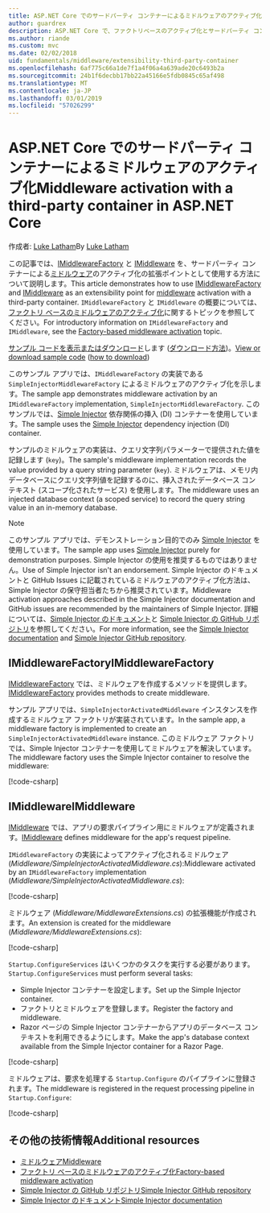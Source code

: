 ```yaml
---
title: ASP.NET Core でのサードパーティ コンテナーによるミドルウェアのアクティブ化
author: guardrex
description: ASP.NET Core で、ファクトリベースのアクティブ化とサードパーティ コンテナーによる厳密に型指定されたミドルウェアを使用する方法を説明します。
ms.author: riande
ms.custom: mvc
ms.date: 02/02/2018
uid: fundamentals/middleware/extensibility-third-party-container
ms.openlocfilehash: 6af775c66a1de7f1a4f06a4a639ade20c6493b2a
ms.sourcegitcommit: 24b1f6decbb17bb22a45166e5fdb0845c65af498
ms.translationtype: MT
ms.contentlocale: ja-JP
ms.lasthandoff: 03/01/2019
ms.locfileid: "57026299"
---
```

# <a name="middleware-activation-with-a-third-party-container-in-aspnet-core"></a><span data-ttu-id="eb450-103">ASP.NET Core でのサードパーティ コンテナーによるミドルウェアのアクティブ化</span><span class="sxs-lookup"><span data-stu-id="eb450-103">Middleware activation with a third-party container in ASP.NET Core</span></span>

<span data-ttu-id="eb450-104">作成者: [Luke Latham](https://github.com/guardrex)</span><span class="sxs-lookup"><span data-stu-id="eb450-104">By [Luke Latham](https://github.com/guardrex)</span></span>

<span data-ttu-id="eb450-105">この記事では、[IMiddlewareFactory](/dotnet/api/microsoft.aspnetcore.http.imiddlewarefactory) と [IMiddleware](/dotnet/api/microsoft.aspnetcore.http.imiddleware) を、サードパーティ コンテナーによる[ミドルウェア](xref:fundamentals/middleware/index)のアクティブ化の拡張ポイントとして使用する方法について説明します。</span><span class="sxs-lookup"><span data-stu-id="eb450-105">This article demonstrates how to use [IMiddlewareFactory](/dotnet/api/microsoft.aspnetcore.http.imiddlewarefactory) and [IMiddleware](/dotnet/api/microsoft.aspnetcore.http.imiddleware) as an extensibility point for [middleware](xref:fundamentals/middleware/index) activation with a third-party container.</span></span> <span data-ttu-id="eb450-106">`IMiddlewareFactory` と `IMiddleware` の概要については、[ファクトリ ベースのミドルウェアのアクティブ化](xref:fundamentals/middleware/extensibility)に関するトピックを参照してください。</span><span class="sxs-lookup"><span data-stu-id="eb450-106">For introductory information on `IMiddlewareFactory` and `IMiddleware`, see the [Factory-based middleware activation](xref:fundamentals/middleware/extensibility) topic.</span></span>

<span data-ttu-id="eb450-107">[サンプル コードを表示またはダウンロード](https://github.com/aspnet/Docs/tree/master/aspnetcore/fundamentals/middleware/extensibility-third-party-container/sample)します ([ダウンロード方法](xref:index#how-to-download-a-sample))。</span><span class="sxs-lookup"><span data-stu-id="eb450-107">[View or download sample code](https://github.com/aspnet/Docs/tree/master/aspnetcore/fundamentals/middleware/extensibility-third-party-container/sample) ([how to download](xref:index#how-to-download-a-sample))</span></span>

<span data-ttu-id="eb450-108">このサンプル アプリでは、`IMiddlewareFactory` の実装である `SimpleInjectorMiddlewareFactory` によるミドルウェアのアクティブ化を示します。</span><span class="sxs-lookup"><span data-stu-id="eb450-108">The sample app demonstrates middleware activation by an `IMiddlewareFactory` implementation, `SimpleInjectorMiddlewareFactory`.</span></span> <span data-ttu-id="eb450-109">このサンプルでは、[Simple Injector](https://simpleinjector.org) 依存関係の挿入 (DI) コンテナーを使用しています。</span><span class="sxs-lookup"><span data-stu-id="eb450-109">The sample uses the [Simple Injector](https://simpleinjector.org) dependency injection (DI) container.</span></span>

<span data-ttu-id="eb450-110">サンプルのミドルウェアの実装は、クエリ文字列パラメーターで提供された値を記録します (`key`)。</span><span class="sxs-lookup"><span data-stu-id="eb450-110">The sample's middleware implementation records the value provided by a query string parameter (`key`).</span></span> <span data-ttu-id="eb450-111">ミドルウェアは、メモリ内データベースにクエリ文字列値を記録するのに、挿入されたデータベース コンテキスト (スコープ化されたサービス) を使用します。</span><span class="sxs-lookup"><span data-stu-id="eb450-111">The middleware uses an injected database context (a scoped service) to record the query string value in an in-memory database.</span></span>

> [!NOTE]
> <span data-ttu-id="eb450-112">このサンプル アプリでは、デモンストレーション目的でのみ [Simple Injector](https://github.com/simpleinjector/SimpleInjector) を使用しています。</span><span class="sxs-lookup"><span data-stu-id="eb450-112">The sample app uses [Simple Injector](https://github.com/simpleinjector/SimpleInjector) purely for demonstration purposes.</span></span> <span data-ttu-id="eb450-113">Simple Injector の使用を推奨するものではありません。</span><span class="sxs-lookup"><span data-stu-id="eb450-113">Use of Simple Injector isn't an endorsement.</span></span> <span data-ttu-id="eb450-114">Simple Injector のドキュメントと GitHub Issues に記載されているミドルウェアのアクティブ化方法は、Simple Injector の保守担当者たちから推奨されています。</span><span class="sxs-lookup"><span data-stu-id="eb450-114">Middleware activation approaches described in the Simple Injector documentation and GitHub issues are recommended by the maintainers of Simple Injector.</span></span> <span data-ttu-id="eb450-115">詳細については、[Simple Injector のドキュメント](https://simpleinjector.readthedocs.io/en/latest/index.html)と [Simple Injector の GitHub リポジトリ](https://github.com/simpleinjector/SimpleInjector)を参照してください。</span><span class="sxs-lookup"><span data-stu-id="eb450-115">For more information, see the [Simple Injector documentation](https://simpleinjector.readthedocs.io/en/latest/index.html) and [Simple Injector GitHub repository](https://github.com/simpleinjector/SimpleInjector).</span></span>

## <a name="imiddlewarefactory"></a><span data-ttu-id="eb450-116">IMiddlewareFactory</span><span class="sxs-lookup"><span data-stu-id="eb450-116">IMiddlewareFactory</span></span>

<span data-ttu-id="eb450-117">[IMiddlewareFactory](/dotnet/api/microsoft.aspnetcore.http.imiddlewarefactory) では、ミドルウェアを作成するメソッドを提供します。</span><span class="sxs-lookup"><span data-stu-id="eb450-117">[IMiddlewareFactory](/dotnet/api/microsoft.aspnetcore.http.imiddlewarefactory) provides methods to create middleware.</span></span>

<span data-ttu-id="eb450-118">サンプル アプリでは、`SimpleInjectorActivatedMiddleware` インスタンスを作成するミドルウェア ファクトリが実装されています。</span><span class="sxs-lookup"><span data-stu-id="eb450-118">In the sample app, a middleware factory is implemented to create an `SimpleInjectorActivatedMiddleware` instance.</span></span> <span data-ttu-id="eb450-119">このミドルウェア ファクトリでは、Simple Injector コンテナーを使用してミドルウェアを解決しています。</span><span class="sxs-lookup"><span data-stu-id="eb450-119">The middleware factory uses the Simple Injector container to resolve the middleware:</span></span>

[!code-csharp[](extensibility-third-party-container/sample/Middleware/SimpleInjectorMiddlewareFactory.cs?name=snippet1&highlight=5-8,12)]

## <a name="imiddleware"></a><span data-ttu-id="eb450-120">IMiddleware</span><span class="sxs-lookup"><span data-stu-id="eb450-120">IMiddleware</span></span>

<span data-ttu-id="eb450-121">[IMiddleware](/dotnet/api/microsoft.aspnetcore.http.imiddleware) では、アプリの要求パイプライン用にミドルウェアが定義されます。</span><span class="sxs-lookup"><span data-stu-id="eb450-121">[IMiddleware](/dotnet/api/microsoft.aspnetcore.http.imiddleware) defines middleware for the app's request pipeline.</span></span>

<span data-ttu-id="eb450-122">`IMiddlewareFactory` の実装によってアクティブ化されるミドルウェア (*Middleware/SimpleInjectorActivatedMiddleware.cs*):</span><span class="sxs-lookup"><span data-stu-id="eb450-122">Middleware activated by an `IMiddlewareFactory` implementation (*Middleware/SimpleInjectorActivatedMiddleware.cs*):</span></span>

[!code-csharp[](extensibility-third-party-container/sample/Middleware/SimpleInjectorActivatedMiddleware.cs?name=snippet1)]

<span data-ttu-id="eb450-123">ミドルウェア (*Middleware/MiddlewareExtensions.cs*) の拡張機能が作成されます。</span><span class="sxs-lookup"><span data-stu-id="eb450-123">An extension is created for the middleware (*Middleware/MiddlewareExtensions.cs*):</span></span>

[!code-csharp[](extensibility-third-party-container/sample/Middleware/MiddlewareExtensions.cs?name=snippet1)]

<span data-ttu-id="eb450-124">`Startup.ConfigureServices` はいくつかのタスクを実行する必要があります。</span><span class="sxs-lookup"><span data-stu-id="eb450-124">`Startup.ConfigureServices` must perform several tasks:</span></span>

* <span data-ttu-id="eb450-125">Simple Injector コンテナーを設定します。</span><span class="sxs-lookup"><span data-stu-id="eb450-125">Set up the Simple Injector container.</span></span>
* <span data-ttu-id="eb450-126">ファクトリとミドルウェアを登録します。</span><span class="sxs-lookup"><span data-stu-id="eb450-126">Register the factory and middleware.</span></span>
* <span data-ttu-id="eb450-127">Razor ページの Simple Injector コンテナーからアプリのデータベース コンテキストを利用できるようにします。</span><span class="sxs-lookup"><span data-stu-id="eb450-127">Make the app's database context available from the Simple Injector container for a Razor Page.</span></span>

[!code-csharp[](extensibility-third-party-container/sample/Startup.cs?name=snippet1)]

<span data-ttu-id="eb450-128">ミドルウェアは、要求を処理する `Startup.Configure` のパイプラインに登録されます。</span><span class="sxs-lookup"><span data-stu-id="eb450-128">The middleware is registered in the request processing pipeline in `Startup.Configure`:</span></span>

[!code-csharp[](extensibility-third-party-container/sample/Startup.cs?name=snippet2&highlight=13)]

## <a name="additional-resources"></a><span data-ttu-id="eb450-129">その他の技術情報</span><span class="sxs-lookup"><span data-stu-id="eb450-129">Additional resources</span></span>

* [<span data-ttu-id="eb450-130">ミドルウェア</span><span class="sxs-lookup"><span data-stu-id="eb450-130">Middleware</span></span>](xref:fundamentals/middleware/index)
* [<span data-ttu-id="eb450-131">ファクトリ ベースのミドルウェアのアクティブ化</span><span class="sxs-lookup"><span data-stu-id="eb450-131">Factory-based middleware activation</span></span>](xref:fundamentals/middleware/extensibility)
* [<span data-ttu-id="eb450-132">Simple Injector の GitHub リポジトリ</span><span class="sxs-lookup"><span data-stu-id="eb450-132">Simple Injector GitHub repository</span></span>](https://github.com/simpleinjector/SimpleInjector)
* [<span data-ttu-id="eb450-133">Simple Injector のドキュメント</span><span class="sxs-lookup"><span data-stu-id="eb450-133">Simple Injector documentation</span></span>](https://simpleinjector.readthedocs.io/en/latest/index.html)
